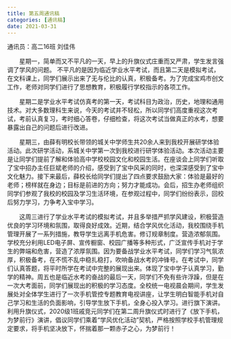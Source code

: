 ```yaml
---
title: 第五周通讯稿
categories: [通讯稿]
date: 2021-03-31
---
```


通讯员：高二16班 刘佳伟

　　星期一，简单而又不平凡的一天，早上的升旗仪式庄重而又严肃，学生发言强调了学风的问题。
不平凡的是因为临近学业水平考试，而且第二天是模拟考试，在文科课上，同学们展示出来了无与伦比的认真，积极备考。为了完成宝鸡市创文工作，老师对同学们进行了思想教育，积极履行学校指示的各项工作。

　　星期二是学业水平考试仿真考的第一天，考试科目为政治，历史，地理和通用技术。对大多数理科生来说，今天的考试并不轻松，所以同学们高度重视这次考试，考前认真复习，考时细心答卷，仔细检查，将这次考试当做真正的水考，想要暴露出自己的问题后进行改进。

　　星期三，由薛有明校长带领的城关中学师生共20余人来到我校开展研学体验活动。此次研学活动，系城关中学第一次到我校进行研学体验活动。本次活动主要是让同学们提前了解和体验高中学校校园文化和校园生活。在座谈会上同学们听取了宝中招办主任巨斌老师的介绍，感受到了宝中风采的同时，也深深感受到了宝中文化魅力。接下来最后，薛校长给同学们提出了四点要求鼓励大家：体验是最好的老师；榜样就在身边；目标是前进的方向；努力才能成功。会后，招生办老师组织同学们参观了我校的校园及学习生活环境，在参观过程中，同学们纷纷表示，回校后努力学习，力争考入宝中学习。

　　这周三进行了学业水平考试的模拟考试，并且多举措严抓学风建设，积极营造优良的学习环境和氛围，取得良好成效。近期，结合学风优化活动，我校围绕手机管理开展了一系列措施，教导学生远离手机危害。修订规章制度。营造浓郁氛围。学校充分利用LED电子屏、宣传橱窗、校园广播等多种形式，广泛宣传手机对于学生的弊端和危害，营造了浓厚氛围。因为要备战学业水平考试，同学们学习气氛浓厚，积极备考，在不慌不乱中稳扎稳打，吹响备战水考的冲锋号。在考试中，同学们认真答题，将平时所学在考试中完整的展现出来。体现了宝中学子认真学习，勤学的精神。周五也是临近水考的奋战的最后一天，同学们不免有些许浮躁，但是在一次大考面前，同学们展现出的积极的学习态度。全校统一电视晨会期间，学生发展处对全体学生进行了一次手机管控专题教育电视讲座，让学生明白智能手机对自己学习和生活的负面影响，引导学生放下手机，全身心投入学习。进行旗下演讲。利用升旗仪式，2020级1班戚竞元同学们在第二周升旗仪式时进行了《放下手机，为梦前行》演讲，倡议同学们乘着“学风优化活动”契机，严格按照学校手机管理规定要求，将手机坚决放下，怀揣着那一颗赤子之心，为梦前行！
